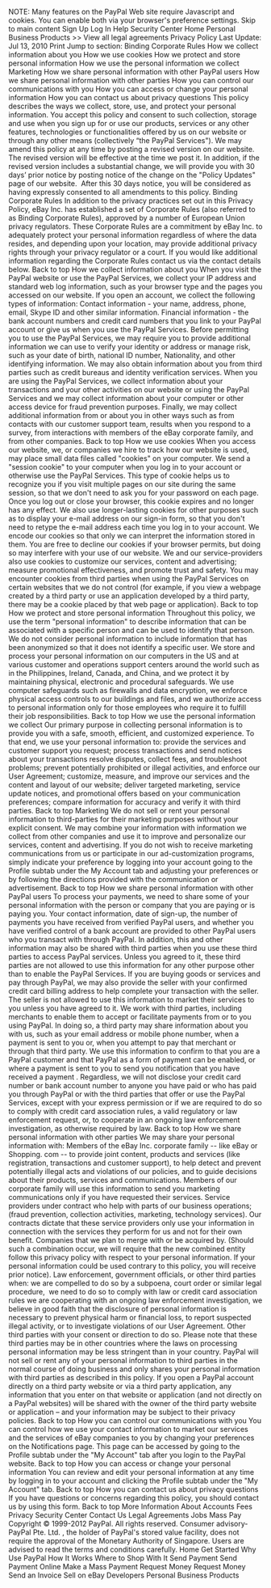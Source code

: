 NOTE: Many features on the PayPal Web site require Javascript and cookies. You can enable both via your browser's preference settings. Skip to main content Sign Up Log In Help Security Center Home Personal Business Products >> View all legal agreements Privacy Policy Last Update: Jul 13, 2010 Print Jump to section: Binding Corporate Rules How we collect information about you How we use cookies How we protect and store personal information How we use the personal information we collect Marketing How we share personal information with other PayPal users How we share personal information with other parties How you can control our communications with you How you can access or change your personal information How you can contact us about privacy questions This policy describes the ways we collect, store, use, and protect your personal information. You accept this policy and consent to such collection, storage and use when you sign up for or use our products, services or any other features, technologies or functionalities offered by us on our website or through any other means (collectively “the PayPal Services"). We may amend this policy at any time by posting a revised version on our website. The revised version will be effective at the time we post it. In addition, if the revised version includes a substantial change, we will provide you with 30 days’ prior notice by posting notice of the change on the "Policy Updates" page of our website.  After this 30 days notice, you will be considered as having expressly consented to all amendments to this policy. Binding Corporate Rules In addition to the privacy practices set out in this Privacy Policy, eBay Inc. has established a set of Corporate Rules (also referred to as Binding Corporate Rules), approved by a number of European Union privacy regulators. These Corporate Rules are a commitment by eBay Inc. to adequately protect your personal information regardless of where the data resides, and depending upon your location, may provide additional privacy rights through your privacy regulator or a court. If you would like additional information regarding the Corporate Rules contact us via the contact details below. Back to top How we collect information about you When you visit the PayPal website or use the PayPal Services, we collect your IP address and standard web log information, such as your browser type and the pages you accessed on our website. If you open an account, we collect the following types of information: Contact information - your name, address, phone, email, Skype ID and other similar information. Financial information - the bank account numbers and credit card numbers that you link to your PayPal account or give us when you use the PayPal Services. Before permitting you to use the PayPal Services, we may require you to provide additional information we can use to verify your identity or address or manage risk, such as your date of birth, national ID number, Nationality, and other identifying information. We may also obtain information about you from third parties such as credit bureaus and identity verification services. When you are using the PayPal Services, we collect information about your transactions and your other activities on our website or using the PayPal Services and we may collect information about your computer or other access device for fraud prevention purposes. Finally, we may collect additional information from or about you in other ways such as from contacts with our customer support team, results when you respond to a survey, from interactions with members of the eBay corporate family, and from other companies. Back to top How we use cookies When you access our website, we, or companies we hire to track how our website is used, may place small data files called "cookies" on your computer. We send a "session cookie" to your computer when you log in to your account or otherwise use the PayPal Services. This type of cookie helps us to recognize you if you visit multiple pages on our site during the same session, so that we don't need to ask you for your password on each page. Once you log out or close your browser, this cookie expires and no longer has any effect. We also use longer-lasting cookies for other purposes such as to display your e-mail address on our sign-in form, so that you don't need to retype the e-mail address each time you log in to your account. We encode our cookies so that only we can interpret the information stored in them. You are free to decline our cookies if your browser permits, but doing so may interfere with your use of our website. We and our service-providers also use cookies to customize our services, content and advertising; measure promotional effectiveness, and promote trust and safety. You may encounter cookies from third parties when using the PayPal Services on certain websites that we do not control (for example, if you view a webpage created by a third party or use an application developed by a third party, there may be a cookie placed by that web page or application). Back to top How we protect and store personal information Throughout this policy, we use the term "personal information" to describe information that can be associated with a specific person and can be used to identify that person. We do not consider personal information to include information that has been anonymized so that it does not identify a specific user. We store and process your personal information on our computers in the US and at various customer and operations support centers around the world such as in the Philippines, Ireland, Canada, and China, and we protect it by maintaining physical, electronic and procedural safeguards. We use computer safeguards such as firewalls and data encryption, we enforce physical access controls to our buildings and files, and we authorize access to personal information only for those employees who require it to fulfill their job responsibilities. Back to top How we use the personal information we collect Our primary purpose in collecting personal information is to provide you with a safe, smooth, efficient, and customized experience. To that end, we use your personal information to: provide the services and customer support you request; process transactions and send notices about your transactions resolve disputes, collect fees, and troubleshoot problems; prevent potentially prohibited or illegal activities, and enforce our User Agreement; customize, measure, and improve our services and the content and layout of our website; deliver targeted marketing, service update notices, and promotional offers based on your communication preferences; compare information for accuracy and verify it with third parties. Back to top Marketing We do not sell or rent your personal information to third-parties for their marketing purposes without your explicit consent. We may combine your information with information we collect from other companies and use it to improve and personalize our services, content and advertising. If you do not wish to receive marketing communications from us or participate in our ad-customization programs, simply indicate your preference by logging into your account going to the Profile subtab under the My Account tab and adjusting your preferences or by following the directions provided with the communication or advertisement. Back to top How we share personal information with other PayPal users To process your payments, we need to share some of your personal information with the person or company that you are paying or is paying you. Your contact information, date of sign-up, the number of payments you have received from verified PayPal users, and whether you have verified control of a bank account are provided to other PayPal users who you transact with through PayPal. In addition, this and other information may also be shared with third parties when you use these third parties to access PayPal services. Unless you agreed to it, these third parties are not allowed to use this information for any other purpose other than to enable the PayPal Services. If you are buying goods or services and pay through PayPal, we may also provide the seller with your confirmed credit card billing address to help complete your transaction with the seller. The seller is not allowed to use this information to market their services to you unless you have agreed to it. We work with third parties, including merchants to enable them to accept or facilitate payments from or to you using PayPal. In doing so, a third party may share information about you with us, such as your email address or mobile phone number, when a payment is sent to you or, when you attempt to pay that merchant or through that third party. We use this information to confirm to that you are a PayPal customer and that PayPal as a form of payment can be enabled, or where a payment is sent to you to send you notification that you have received a payment . Regardless, we will not disclose your credit card number or bank account number to anyone you have paid or who has paid you through PayPal or with the third parties that offer or use the PayPal Services, except with your express permission or if we are required to do so to comply with credit card association rules, a valid regulatory or law enforcement request, or, to cooperate in an ongoing law enforcement investigation, as otherwise required by law. Back to top How we share personal information with other parties We may share your personal information with: Members of the eBay Inc. corporate family -- like eBay or Shopping. com -- to provide joint content, products and services (like registration, transactions and customer support), to help detect and prevent potentially illegal acts and violations of our policies, and to guide decisions about their products, services and communications. Members of our corporate family will use this information to send you marketing communications only if you have requested their services. Service providers under contract who help with parts of our business operations; (fraud prevention, collection activities, marketing, technology services). Our contracts dictate that these service providers only use your information in connection with the services they perform for us and not for their own benefit. Companies that we plan to merge with or be acquired by. (Should such a combination occur, we will require that the new combined entity follow this privacy policy with respect to your personal information. If your personal information could be used contrary to this policy, you will receive prior notice). Law enforcement, government officials, or other third parties when: we are compelled to do so by a subpoena, court order or similar legal procedure,  we need to do so to comply with law or credit card association rules we are cooperating with an ongoing law enforcement investigation, we believe in good faith that the disclosure of personal information is necessary to prevent physical harm or financial loss, to report suspected illegal activity, or to investigate violations of our User Agreement. Other third parties with your consent or direction to do so. Please note that these third parties may be in other countries where the laws on processing personal information may be less stringent than in your country. PayPal will not sell or rent any of your personal information to third parties in the normal course of doing business and only shares your personal information with third parties as described in this policy. If you open a PayPal account directly on a third party website or via a third party application, any information that you enter on that website or application (and not directly on a PayPal websites) will be shared with the owner of the third party website or application – and your information may be subject to their privacy policies. Back to top How you can control our communications with you You can control how we use your contact information to market our services and the services of eBay companies to you by changing your preferences on the Notifications page. This page can be accessed by going to the Profile subtab under the "My Account" tab after you login to the PayPal website. Back to top How you can access or change your personal information You can review and edit your personal information at any time by logging in to your account and clicking the Profile subtab under the "My Account" tab. Back to top How you can contact us about privacy questions If you have questions or concerns regarding this policy, you should contact us by using this form. Back to top More Information About Accounts Fees Privacy Security Center Contact Us Legal Agreements Jobs Mass Pay Copyright © 1999-2012 PayPal. All rights reserved. Consumer advisory- PayPal Pte. Ltd. , the holder of PayPal's stored value facility, does not require the approval of the Monetary Authority of Singapore. Users are advised to read the terms and conditions carefully. Home Get Started Why Use PayPal How It Works Where to Shop With It Send Payment Send Payment Online Make a Mass Payment Request Money Request Money Send an Invoice Sell on eBay Developers Personal Business Products